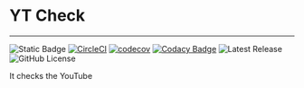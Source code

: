 # YT Check
---

![Static Badge](https://img.shields.io/badge/forklift-certified-orange)
[![CircleCI](https://dl.circleci.com/status-badge/img/gh/Forklifts-For-Great-Justice/yt_check/tree/main.svg?style=svg)](https://dl.circleci.com/status-badge/redirect/gh/Forklifts-For-Great-Justice/yt_check/tree/main)
[![codecov](https://codecov.io/gh/Forklifts-For-Great-Justice/yt_check/graph/badge.svg?token=1LPX9WZGHI)](https://codecov.io/gh/Forklifts-For-Great-Justice/yt_check)
[![Codacy Badge](https://app.codacy.com/project/badge/Grade/e538c465363f4faf9515e06296a381b5)](https://app.codacy.com/gh/Forklifts-For-Great-Justice/yt_check/dashboard?utm_source=gh&utm_medium=referral&utm_content=&utm_campaign=Badge_grade)
![Latest Release](https://img.shields.io/github/v/tag/Forklifts-For-Great-Justice/yt_check.svg)
![GitHub License](https://img.shields.io/github/license/Forklifts-For-Great-Justice/yt_check)

It checks the YouTube
